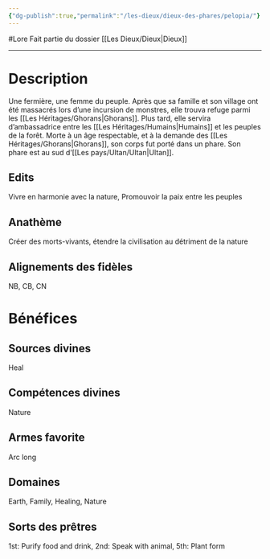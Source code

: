 ```yaml
---
{"dg-publish":true,"permalink":"/les-dieux/dieux-des-phares/pelopia/"}
---
```


#Lore
Fait partie du dossier [[Les Dieux/Dieux\|Dieux]]

-------

# Description
Une fermière, une femme du peuple. Après que sa famille et son village ont été massacrés lors d’une incursion de monstres, elle trouva refuge parmi les [[Les Héritages/Ghorans\|Ghorans]]. Plus tard, elle servira d’ambassadrice entre les [[Les Héritages/Humains\|Humains]] et les peuples de la forêt.
Morte à un âge respectable, et à la demande des [[Les Héritages/Ghorans\|Ghorans]], son corps fut porté dans un phare.
Son phare est au sud d’[[Les pays/Ultan/Ultan\|Ultan]].
## Edits
Vivre en harmonie avec la nature, Promouvoir la paix entre les peuples
## Anathème
Créer des morts-vivants, étendre la civilisation au détriment de la nature
## Alignements des fidèles
NB, CB, CN
# Bénéfices
## Sources divines
Heal
## Compétences divines
Nature
## Armes favorite
Arc long
## Domaines
Earth, Family, Healing, Nature
## Sorts des prêtres
1st: Purify food and drink, 2nd: Speak with animal, 5th: Plant form